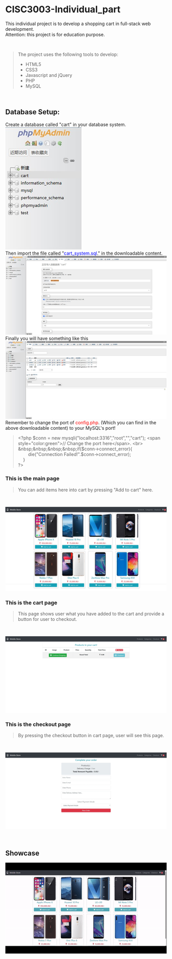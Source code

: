 # CISC3003-Individual_part
This individual project is to develop a shopping cart in full-stack web development.<br>
Attention: this project is for education purpose.

<br>

>The project uses the following tools to develop: <br>
>* HTML5
>* CSS3
>* Javascript and jQuery
>* PHP
>* MySQL
<br>

## Database Setup:
Create a database called "cart" in your database system.<br>
![](https://github.com/dc22603/CISC3003-Individual_part/raw/main/readmeimg/setup1.jpg)
<br>
Then import the file called "<span style="color:blue">cart_system.sql</span>." in the downloadable content.<br>
![](https://github.com/dc22603/CISC3003-Individual_part/raw/main/readmeimg/setup2.jpg)
<br>
Finally you will have something like this<br>
![](https://github.com/dc22603/CISC3003-Individual_part/raw/main/readmeimg/setup3.jpg)
<br>
Remember to change the port of <span style="color:red">config.php</span>. (Which you can find in the above downloadable content) to your MySQL's port!<br>
>\<?php
$conn = new mysqli("localhost:3316","root","","cart"); <span style="color:green">// Change the port here</span>. <br> 
&nbsp;&nbsp;&nbsp;&nbsp;if($conn->connect_error){<br>
&nbsp;&nbsp;&nbsp;&nbsp;&nbsp;&nbsp;&nbsp;&nbsp;die("Connection Failed!".$conn->connect_error);<br>
&nbsp;&nbsp;&nbsp;&nbsp;}<br>
?>

### This is the main page<br>
>You can add items here into cart by pressing "Add to cart" here.
<br>

![](https://github.com/dc22603/CISC3003-Individual_part/raw/main/readmeimg/index.jpeg)

### This is the cart page<br>
>This page shows user what you have added to the cart and provide a button for user to checkout.
<br>

![](https://github.com/dc22603/CISC3003-Individual_part/raw/main/readmeimg/cart.jpeg)
### This is the checkout page<br>
>By pressing the checkout button in cart page, user will see this page.
<br>

![](https://github.com/dc22603/CISC3003-Individual_part/raw/main/readmeimg/checkout.jpeg)

<br>

## Showcase
![](https://github.com/dc22603/CISC3003-Individual_part/raw/main/readmeimg/showcase.gif)

